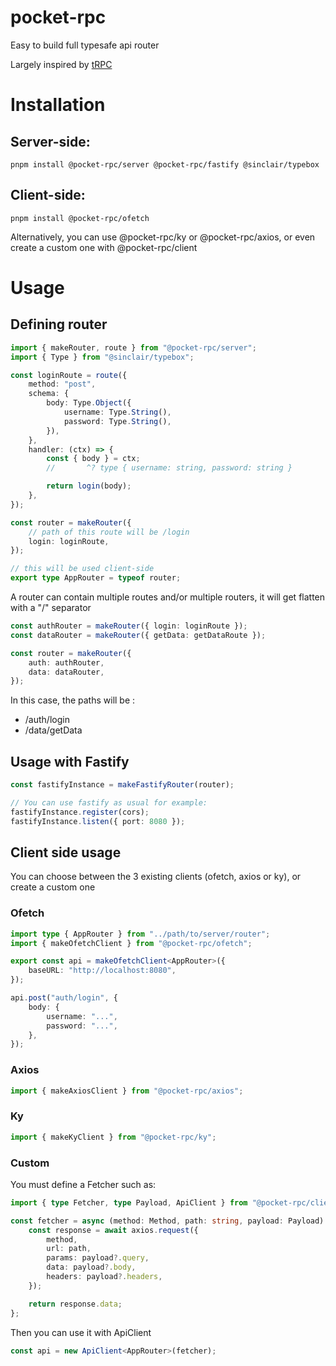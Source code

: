 # pocket-rpc

Easy to build full typesafe api router

Largely inspired by [tRPC](https://github.com/trpc/trpc)

# Installation

## Server-side:

```
pnpm install @pocket-rpc/server @pocket-rpc/fastify @sinclair/typebox
```

## Client-side:

```
pnpm install @pocket-rpc/ofetch
```

Alternatively, you can use @pocket-rpc/ky or @pocket-rpc/axios, or even create a custom one with @pocket-rpc/client

# Usage

## Defining router

```ts
import { makeRouter, route } from "@pocket-rpc/server";
import { Type } from "@sinclair/typebox";

const loginRoute = route({
    method: "post",
    schema: {
        body: Type.Object({
            username: Type.String(),
            password: Type.String(),
        }),
    },
    handler: (ctx) => {
        const { body } = ctx;
        //       ^? type { username: string, password: string }

        return login(body);
    },
});

const router = makeRouter({
    // path of this route will be /login
    login: loginRoute,
});

// this will be used client-side
export type AppRouter = typeof router;
```

A router can contain multiple routes and/or multiple routers, it will get flatten with a "/" separator

```ts
const authRouter = makeRouter({ login: loginRoute });
const dataRouter = makeRouter({ getData: getDataRoute });

const router = makeRouter({
    auth: authRouter,
    data: dataRouter,
});
```

In this case, the paths will be :

-   /auth/login
-   /data/getData

## Usage with Fastify

```ts
const fastifyInstance = makeFastifyRouter(router);

// You can use fastify as usual for example:
fastifyInstance.register(cors);
fastifyInstance.listen({ port: 8080 });
```

## Client side usage

You can choose between the 3 existing clients (ofetch, axios or ky), or create a custom one

### Ofetch

```ts
import type { AppRouter } from "../path/to/server/router";
import { makeOfetchClient } from "@pocket-rpc/ofetch";

export const api = makeOfetchClient<AppRouter>({
    baseURL: "http://localhost:8080",
});

api.post("auth/login", {
    body: {
        username: "...",
        password: "...",
    },
});
```

### Axios

```ts
import { makeAxiosClient } from "@pocket-rpc/axios";
```

### Ky

```ts
import { makeKyClient } from "@pocket-rpc/ky";
```

### Custom

You must define a Fetcher such as:

```ts
import { type Fetcher, type Payload, ApiClient } from "@pocket-rpc/client";

const fetcher = async (method: Method, path: string, payload: Payload) => {
    const response = await axios.request({
        method,
        url: path,
        params: payload?.query,
        data: payload?.body,
        headers: payload?.headers,
    });

    return response.data;
};
```

Then you can use it with ApiClient

```ts
const api = new ApiClient<AppRouter>(fetcher);
```
